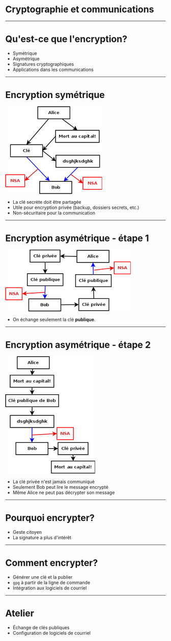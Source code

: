 # Cryptographie et communications

---

# Qu'est-ce que l'encryption?

* Symétrique
* Asymétrique
* Signatures cryptographiques
* Applications dans les communications

---

# Encryption symétrique

![Encryption symétrique](images/symmetric.png)

* La clé secrète doit être partagée
* Utile pour encryption privée (backup, dossiers secrets, etc.)
* Non-sécuritaire pour la communication

---

# Encryption asymétrique - étape 1

![Échange de clé publiques](images/asymmetric-1.png)

* On échange seulement la clé **publique**.

---

# Encryption asymétrique - étape 2

![Échange de message encrypté](images/asymmetric-2.png)

* La clé privée n'est jamais communiqué
* Seulement Bob peut lire le message encrypté
* Même Alice ne peut pas décrypter son message

---

# Pourquoi encrypter?

* Geste citoyen
* La signature a plus d'intérêt

---

# Comment encrypter?

* Générer une clé et la publier
* `gpg` à partir de la ligne de commande
* Intégration aux logiciels de courriel

---

# Atelier

* Échange de clés publiques
* Configuration de logiciels de courriel

